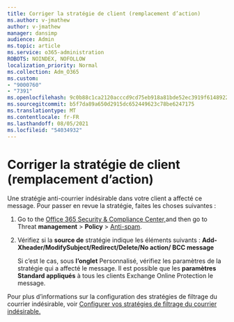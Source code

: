 ```yaml
---
title: Corriger la stratégie de client (remplacement d’action)
ms.author: v-jmathew
author: v-jmathew
manager: dansimp
audience: Admin
ms.topic: article
ms.service: o365-administration
ROBOTS: NOINDEX, NOFOLLOW
localization_priority: Normal
ms.collection: Adm_O365
ms.custom:
- "9000760"
- "7391"
ms.openlocfilehash: 9c0b88c1ca2120acccd9cd75eb918a81bde52ec3919f6148922f077f07899da7
ms.sourcegitcommit: b5f7da89a650d2915dc652449623c78be6247175
ms.translationtype: MT
ms.contentlocale: fr-FR
ms.lasthandoff: 08/05/2021
ms.locfileid: "54034932"
---
```

# <a name="fix-tenant-policy-action-override"></a>Corriger la stratégie de client (remplacement d’action)

Une stratégie anti-courrier indésirable dans votre client a affecté ce message. Pour passer en revue la stratégie, faites les choses suivantes :

1. Go to the [Office 365 Security & Compliance Center,](https://go.microsoft.com/fwlink/p/?linkid=2077143)and then go to Threat **management**  >  **Policy**  >  [Anti-spam](https://go.microsoft.com/fwlink/?linkid=2101518).
2. Vérifiez si la **source de** stratégie indique les éléments suivants :  **Add-Xheader/ModifySubject/Redirect/Delete/No action/ BCC message**

    Si c’est le cas, sous **l’onglet** Personnalisé, vérifiez les paramètres de la stratégie qui a affecté le message. Il est possible que les **paramètres Standard appliqués** à tous les clients Exchange Online Protection le message.

Pour plus d’informations sur la configuration des stratégies de filtrage du courrier indésirable, voir [Configurer vos stratégies de filtrage du courrier indésirable.](https://go.microsoft.com/fwlink/?linkid=2101431)
